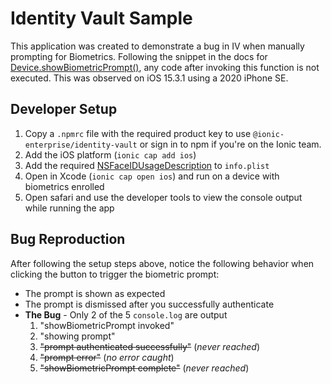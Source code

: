 # Identity Vault Sample
This application was created to demonstrate a bug in IV when manually prompting for Biometrics. Following the snippet in the docs for [Device.showBiometricPrompt()](https://ionic.io/docs/identity-vault/classes/device#showbiometricprompt), any code after invoking this function is not executed. This was observed on iOS 15.3.1 using a 2020 iPhone SE.

## Developer Setup
1. Copy a `.npmrc` file with the required product key to use `@ionic-enterprise/identity-vault` or sign in to npm if you're on the Ionic team.
2. Add the iOS platform (`ionic cap add ios`)
3. Add the required [NSFaceIDUsageDescription](https://ionic.io/docs/identity-vault/install#capacitor-requirements) to `info.plist`
4. Open in Xcode (`ionic cap open ios`) and run on a device with biometrics enrolled
5. Open safari and use the developer tools to view the console output while running the app

## Bug Reproduction
After following the setup steps above, notice the following behavior when clicking the button to trigger the biometric prompt:
  - The prompt is shown as expected
  - The prompt is dismissed after you successfully authenticate
  - **The Bug** - Only 2 of the 5 `console.log` are output
      1. "showBiometricPrompt invoked"
      2. "showing prompt"
      3. ~~"prompt authenticated successfully"~~ (_never reached_)
      4. ~~"prompt error"~~ (_no error caught_)
      5. ~~"showBiometricPrompt complete"~~ (_never reached_)
